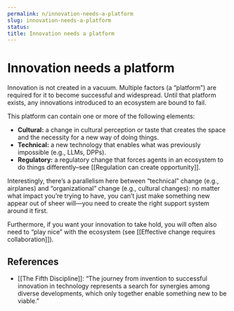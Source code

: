 ```yaml
---
permalink: n/innovation-needs-a-platform
slug: innovation-needs-a-platform
status: 
title: Innovation needs a platform
---
```

# Innovation needs a platform

Innovation is not created in a vacuum. Multiple factors (a “platform”) are required for it to become successful and widespread. Until that platform exists, any innovations introduced to an ecosystem are bound to fail.

This platform can contain one or more of the following elements:

- **Cultural:** a change in cultural perception or taste that creates the space and the necessity for a new way of doing things.
- **Technical:** a new technology that enables what was previously impossible (e.g., LLMs, DPPs).
- **Regulatory:** a regulatory change that forces agents in an ecosystem to do things differently–see [[Regulation can create opportunity]].

Interestingly, there’s a parallelism here between “technical” change (e.g., airplanes) and “organizational” change (e.g., cultural changes): no matter what impact you’re trying to have, you can’t just make something new appear out of sheer will—you need to create the right support system around it first.

Furthermore, if you want your innovation to take hold, you will often also need to “play nice” with the ecosystem (see [[Effective change requires collaboration]]).

## References

- [[The Fifth Discipline]]: “The journey from invention to successful innovation in technology represents a search for synergies among diverse developments, which only together enable something new to be viable.”
